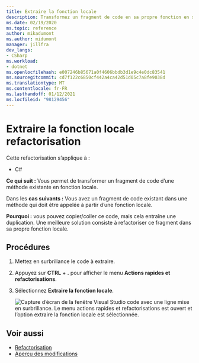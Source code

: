 ```yaml
---
title: Extraire la fonction locale
description: Transformez un fragment de code en sa propre fonction en sélectionnant le code et en tapant Ctrl + R, Ctrl + M.
ms.date: 02/19/2020
ms.topic: reference
author: mikadumont
ms.author: midumont
manager: jillfra
dev_langs:
- CSharp
ms.workload:
- dotnet
ms.openlocfilehash: e007246b85671a0f4606bbdb3d1e9c4e0dc83541
ms.sourcegitcommit: cd7f122c6850cf442a4ca42d51d05c7a8fe9038d
ms.translationtype: MT
ms.contentlocale: fr-FR
ms.lasthandoff: 01/12/2021
ms.locfileid: "98129456"
---
```

# <a name="extract-local-function-refactoring"></a>Extraire la fonction locale refactorisation

Cette refactorisation s’applique à :

- C#

**Ce qui suit :** Vous permet de transformer un fragment de code d’une méthode existante en fonction locale.

Dans les **cas suivants :** Vous avez un fragment de code existant dans une méthode qui doit être appelée à partir d’une fonction locale.

**Pourquoi :** vous pouvez copier/coller ce code, mais cela entraîne une duplication. Une meilleure solution consiste à refactoriser ce fragment dans sa propre fonction locale.

## <a name="how-to"></a>Procédures

1. Mettez en surbrillance le code à extraire.

2. Appuyez sur **CTRL** + **.** pour afficher le menu **Actions rapides et refactorisations**. 

3. Sélectionnez **Extraire la fonction locale**.

    ![Capture d’écran de la fenêtre Visual Studio code avec une ligne mise en surbrillance. Le menu actions rapides et refactorisations est ouvert et l’option extraire la fonction locale est sélectionnée.](media/extract-local-function.png)

## <a name="see-also"></a>Voir aussi

- [Refactorisation](../refactoring-in-visual-studio.md)
- [Aperçu des modifications](../../ide/preview-changes.md)
